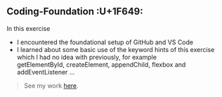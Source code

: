 ## Coding-Foundation :U+1F649:

In this exercise 
- I encountered the foundational setup of GitHub and VS Code
- I learned about some basic use of the keyword hints of this exercise which I had no idea with previously, for example getElementById, createElement, appendChild, flexbox and addEventListener
...

> See my work [here](https://liuliulexie.github.io/cdv-student/coding-exercises/placeholder/coding-foundation/). 
